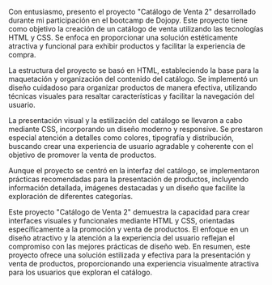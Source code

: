 
Con entusiasmo, presento el proyecto "Catálogo de Venta 2" desarrollado durante mi participación en el bootcamp de Dojopy. Este proyecto tiene como objetivo la creación de un catálogo de venta utilizando las tecnologías HTML y CSS. Se enfoca en proporcionar una solución estéticamente atractiva y funcional para exhibir productos y facilitar la experiencia de compra.

La estructura del proyecto se basó en HTML, estableciendo la base para la maquetación y organización del contenido del catálogo. Se implementó un diseño cuidadoso para organizar productos de manera efectiva, utilizando técnicas visuales para resaltar características y facilitar la navegación del usuario.

La presentación visual y la estilización del catálogo se llevaron a cabo mediante CSS, incorporando un diseño moderno y responsive. Se prestaron especial atención a detalles como colores, tipografía y distribución, buscando crear una experiencia de usuario agradable y coherente con el objetivo de promover la venta de productos.

Aunque el proyecto se centró en la interfaz del catálogo, se implementaron prácticas recomendadas para la presentación de productos, incluyendo información detallada, imágenes destacadas y un diseño que facilite la exploración de diferentes categorías.

Este proyecto "Catálogo de Venta 2" demuestra la capacidad para crear interfaces visuales y funcionales mediante HTML y CSS, orientadas específicamente a la promoción y venta de productos. El enfoque en un diseño atractivo y la atención a la experiencia del usuario reflejan el compromiso con las mejores prácticas de diseño web. En resumen, este proyecto ofrece una solución estilizada y efectiva para la presentación y venta de productos, proporcionando una experiencia visualmente atractiva para los usuarios que exploran el catálogo.
